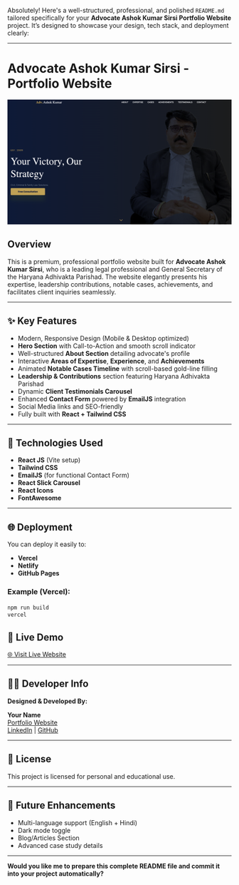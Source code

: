 Absolutely! Here's a well-structured, professional, and polished `README.md` tailored specifically for your **Advocate Ashok Kumar Sirsi Portfolio Website** project. It’s designed to showcase your design, tech stack, and deployment clearly:

---

# Advocate Ashok Kumar Sirsi - Portfolio Website

![Portfolio Screenshot](./public/webpage.png) <!-- Replace with actual screenshot path -->
## Overview

This is a premium, professional portfolio website built for **Advocate Ashok Kumar Sirsi**, who is a leading legal professional and General Secretary of the Haryana Adhivakta Parishad. The website elegantly presents his expertise, leadership contributions, notable cases, achievements, and facilitates client inquiries seamlessly.

---

## ✨ Key Features

- Modern, Responsive Design (Mobile & Desktop optimized)
- **Hero Section** with Call-to-Action and smooth scroll indicator
- Well-structured **About Section** detailing advocate's profile
- Interactive **Areas of Expertise**, **Experience**, and **Achievements**
- Animated **Notable Cases Timeline** with scroll-based gold-line filling
- **Leadership & Contributions** section featuring Haryana Adhivakta Parishad
- Dynamic **Client Testimonials Carousel**
- Enhanced **Contact Form** powered by **EmailJS** integration
- Social Media links and SEO-friendly
- Fully built with **React + Tailwind CSS**

---

## 🚀 Technologies Used

- **React JS** (Vite setup)
- **Tailwind CSS**
- **EmailJS** (for functional Contact Form)
- **React Slick Carousel**
- **React Icons**
- **FontAwesome**

---


## 🌐 Deployment

You can deploy it easily to:

- **Vercel**
- **Netlify**
- **GitHub Pages**

### Example (Vercel):

```bash
npm run build
vercel
```


## 📌 Live Demo

[🌐 Visit Live Website](https://your-live-demo-link.com) <!-- Replace with actual live link -->

---


## 👨‍💻 Developer Info

**Designed & Developed By:**

**Your Name**  
[Portfolio Website](https://yourportfolio.com)  
[LinkedIn](https://linkedin.com/in/yourprofile) | [GitHub](https://github.com/yourusername)

---

## 📜 License

This project is licensed for personal and educational use.

---

## 🚀 Future Enhancements

- Multi-language support (English + Hindi)
- Dark mode toggle
- Blog/Articles Section
- Advanced case study details

---

**Would you like me to prepare this complete README file and commit it into your project automatically?**